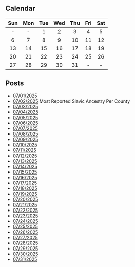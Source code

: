 ## Calendar

|Sun|Mon|Tue|Wed|Thu|Fri|Sat|
|:-:|:-:|:-:|:-:|:-:|:-:|:-:|
| - | - |1|[2](../../projects/ethnicity/Slavic_Ancestry_Per_County/)|3|4|5|
|6|7|8|9|10|11|12|
|13|14|15|16|17|18|19|
|20|21|22|23|24|25|26|
|27|28|29|30|31|-|-|

## Posts

* [07/01/2025]()
* [07/02/2025](../../projects/ethnicity/Slavic_Ancestry_Per_County/) Most Reported Slavic Ancestry Per County
* [07/03/2025]()
* [07/04/2025]()
* [07/05/2025]()
* [07/06/2025]()
* [07/07/2025]()
* [07/08/2025]()
* [07/09/2025]()
* [07/10/2025]()
* [07/11/2025]()
* [07/12/2025]()
* [07/13/2025]()
* [07/14/2025]()
* [07/15/2025]()
* [07/16/2025]()
* [07/17/2025]()
* [07/18/2025]()
* [07/19/2025]()
* [07/20/2025]()
* [07/21/2025]()
* [07/22/2025]()
* [07/23/2025]()
* [07/24/2025]()
* [07/25/2025]()
* [07/26/2025]()
* [07/27/2025]()
* [07/28/2025]()
* [07/29/2025]()
* [07/30/2025]()
* [07/31/2025]()
